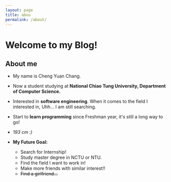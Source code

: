 ```yaml
---
layout: page
title: abou
permalink: /about/
---
```


# Welcome to my Blog! 

## About me

- My name is Cheng Yuan Chang.

- Now a student studying at **National Chiao Tung University, Department of Computer Science.**

- Interested in **software engineering**. When it comes to the field I interested in, Uhh... I am still searching.

- Start to **learn programming** since Freshman year, it's still a long way to go!

- *193 cm :)*

- **My Future Goal:**
    - Search for Internship!
    - Study master degree in NCTU or NTU.
    - Find the field I want to work in!
    - Make more friends with similar interest!!
    - ~~Find a girlfriend...~~




